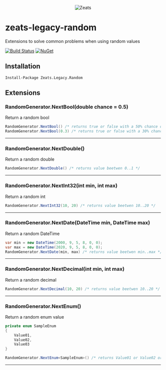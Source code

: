 ﻿<div align="center">

![Zeats](https://zeatsbalancaautomatica.blob.core.windows.net/icons/nuget.png)

</div>

# zeats-legacy-random

Extensions to solve common problems when using random values

[![Build Status](https://dev.azure.com/zeats/Legacy/_apis/build/status/zeats-legacy-random?branchName=master)](https://dev.azure.com/zeats/Legacy/_build/latest?definitionId=22&branchName=master)
[![NuGet](https://img.shields.io/nuget/v/Zeats.Legacy.Random.svg)](https://www.nuget.org/packages/Zeats.Legacy.Random)

## Installation

```PM>
Install-Package Zeats.Legacy.Random
```

## Extensions

### RandomGenerator.NextBool(double chance = 0.5)
Return a random bool
```c#
RandomGenerator.NextBool() /* returns true or false with a 50% chance of true */
RandomGenerator.NextBool(0.3) /* returns true or false with a 30% chance of true */
```
---

### RandomGenerator.NextDouble()
Return a random double
```c#
RandomGenerator.NextDouble() /* returns value beetwen 0..1 */
```
---

### RandomGenerator.NextInt32(int min, int max)
Return a random int
```c#
RandomGenerator.NextInt32(10, 20) /* returns value beetwen 10..20 */
```
---

### RandomGenerator.NextDate(DateTime min, DateTime max)
Return a random DateTime
```c#
var min = new DateTime(2000, 9, 5, 8, 0, 0);
var max = new DateTime(2020, 9, 5, 8, 0, 0);
RandomGenerator.NextDate(min, max) /* returns value beetwen min..max */
```
---

### RandomGenerator.NextDecimal(int min, int max)
Return a random decimal
```c#
RandomGenerator.NextDecimal(10, 20) /* returns value beetwen 10..20 */
```
---

### RandomGenerator.NextEnum()
Return a random enum value
```c#
private enum SampleEnum
{
    Value01,
    Value02,
    Value03
}

RandomGenerator.NextEnum<SampleEnum>() /* returns Value01 or Value02 or Value03 */
```
---
